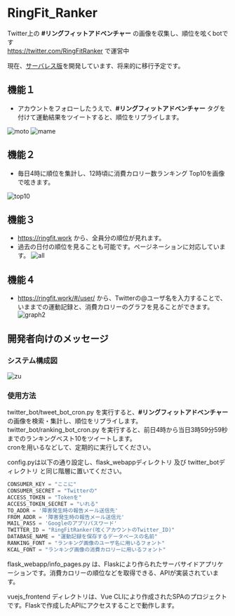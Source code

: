 # RingFit_Ranker
Twitter上の <b>#リングフィットアドベンチャー</b> の画像を収集し、順位を呟くbotです<br>
https://twitter.com/RingFitRanker で運営中

現在、[サーバレス版](https://github.com/Nemurino-kai/RingFit_Ranker_Serverless)を開発しています、将来的に移行予定です。

## 機能１
- アカウントをフォローしたうえで、<b>#リングフィットアドベンチャー</b> タグを付けて運動結果をツイートすると、順位をリプライします。

![moto](https://user-images.githubusercontent.com/40136659/95277065-ddd0fc00-0887-11eb-9ece-bee6b76955fe.jpg)
![mame](https://user-images.githubusercontent.com/40136659/95277166-196bc600-0888-11eb-8666-43365546de63.jpg)

## 機能２
- 毎日4時に順位を集計し、12時頃に消費カロリー数ランキング Top10を画像で呟きます。

![top10](https://user-images.githubusercontent.com/40136659/84641755-78eb4200-af36-11ea-802d-18bb9300c749.png)

## 機能３
- https://ringfit.work から、全員分の順位が見れます。
- 過去の日付の順位を見ることも可能です。ページネーションに対応しています。
![all](https://user-images.githubusercontent.com/40136659/83976183-6c158f80-a933-11ea-826c-5eafd284278b.png)

## 機能４
- https://ringfit.work/#/user/ から、Twitterの@ユーザ名を入力することで、いままでの運動記録と、消費カロリーのグラフを見ることができます。
![graph2](https://user-images.githubusercontent.com/40136659/95273961-7020d200-087f-11eb-87d0-e8b76e266791.png)

## 開発者向けのメッセージ
### システム構成図
![zu](https://user-images.githubusercontent.com/40136659/95276667-d3fac900-0886-11eb-94bf-2c1983e9d90c.png)

### 使用方法
twitter_bot/tweet_bot_cron.py を実行すると、<b>#リングフィットアドベンチャー</b> の画像を検索・集計し、順位をリプライします。<br>
twitter_bot/ranking_bot_cron.py を実行すると、前日4時から当日3時59分59秒までのランキングベスト10をツイートします。<br>
cronを用いるなどして、定期的に実行してください。

config.pyは以下の通り設定し、flask_webappディレクトリ 及び twitter_botディレクトリ と同じ階層に置いてください。

```python
CONSUMER_KEY = "ここに"
CONSUMER_SECRET = "Twitterの"
ACCESS_TOKEN = "Tokenを"
ACCESS_TOKEN_SECRET = "いれる"
TO_ADDR = '障害発生時の報告メール送信先'
FROM_ADDR = '障害発生時の報告メール送信元'
MAIL_PASS = 'Googleのアプリパスワード'
TWITTER_ID = "RingFitRanker(呟くアカウントのTwitter_ID)"
DATABASE_NAME = "運動記録を保存するデータベースの名前"
RANKING_FONT = "ランキング画像のユーザ名に用いるフォント"
KCAL_FONT = "ランキング画像の消費カロリーに用いるフォント"
```

flask_webapp/info_pages.py は、Flaskにより作られたサーバサイドアプリケーションです。消費カロリーの順位などを取得できる、APIが実装されています。

vuejs_frontend ディレクトリは、Vue CLIにより作成されたSPAのプロジェクトです。Flaskで作成したAPIにアクセスすることで動作します。
